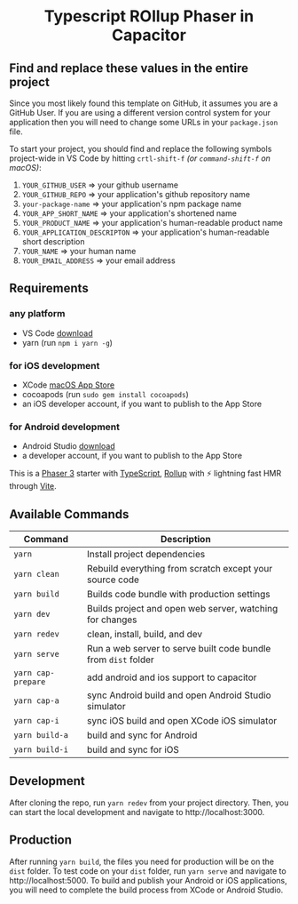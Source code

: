 <h1 align="center">
  Typescript ROllup Phaser in Capacitor
</h1>

## Find and replace these values in the entire project

Since you most likely found this template on GitHub, it assumes you are a GitHub User. If you are using a different version control system for your application then you will need to change some URLs in your `package.json` file.

To start your project, you should find and replace the following symbols project-wide in VS Code by hitting `crtl-shift-f` _(or `command-shift-f` on macOS)_:

1. `YOUR_GITHUB_USER` => your github username
2. `YOUR_GITHUB_REPO` => your application's github repository name
3. `your-package-name` => your application's npm package name
4. `YOUR_APP_SHORT_NAME` => your application's shortened name
5. `YOUR_PRODUCT_NAME` => your application's human-readable product name
6. `YOUR_APPLICATION_DESCRIPTON` => your application's human-readable short description
7. `YOUR_NAME` => your human name
8. `YOUR_EMAIL_ADDRESS` => your email address

## Requirements

### any platform

- VS Code [download](https://code.visualstudio.com/Download)
- yarn (run `npm i yarn -g`)

### for iOS development

- XCode [macOS App Store](https://apps.apple.com/us/app/xcode/id497799835?ls=1&mt=12)
- cocoapods (run `sudo gem install cocoapods`)
- an iOS developer account, if you want to publish to the App Store

### for Android development

- Android Studio [download](https://developer.android.com/studio/)
- a developer account, if you want to publish to the App Store

This is a [Phaser 3](https://github.com/photonstorm/phaser) starter with [TypeScript](https://www.typescriptlang.org/), [Rollup](https://rollupjs.org) with ⚡️ lightning fast HMR through [Vite](https://vitejs.dev/).

## Available Commands

| Command            | Description                                                    |
| ------------------ | -------------------------------------------------------------- |
| `yarn`             | Install project dependencies                                   |
| `yarn clean`       | Rebuild everything from scratch except your source code        |
| `yarn build`       | Builds code bundle with production settings                    |
| `yarn dev`         | Builds project and open web server, watching for changes       |
| `yarn redev`       | clean, install, build, and dev                                 |
| `yarn serve`       | Run a web server to serve built code bundle from `dist` folder |
| `yarn cap-prepare` | add android and ios support to capacitor                       |
| `yarn cap-a`       | sync Android build and open Android Studio simulator           |
| `yarn cap-i`       | sync iOS build and open XCode iOS simulator                    |
| `yarn build-a`     | build and sync for Android                                     |
| `yarn build-i`     | build and sync for iOS                                         |

## Development

After cloning the repo, run `yarn redev` from your project directory. Then, you can start the local development and navigate to http://localhost:3000.

## Production

After running `yarn build`, the files you need for production will be on the `dist` folder. To test code on your `dist` folder, run `yarn serve` and navigate to http://localhost:5000. To build and publish your Android or iOS applications, you will need to complete the build process from XCode or Android Studio.
